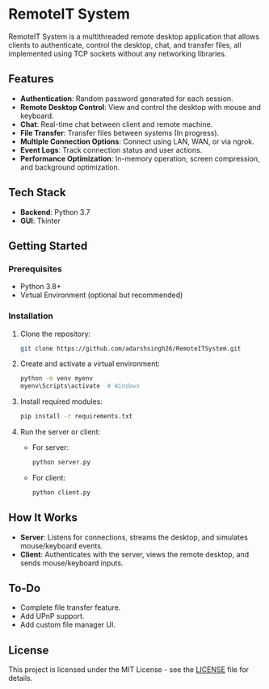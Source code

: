 # RemoteIT System

RemoteIT System is a multithreaded remote desktop application that allows clients to authenticate, control the desktop, chat, and transfer files, all implemented using TCP sockets without any networking libraries.

## Features

- **Authentication**: Random password generated for each session.
- **Remote Desktop Control**: View and control the desktop with mouse and keyboard.
- **Chat**: Real-time chat between client and remote machine.
- **File Transfer**: Transfer files between systems (In progress).
- **Multiple Connection Options**: Connect using LAN, WAN, or via ngrok.
- **Event Logs**: Track connection status and user actions.
- **Performance Optimization**: In-memory operation, screen compression, and background optimization.

## Tech Stack

- **Backend**: Python 3.7
- **GUI**: Tkinter

## Getting Started

### Prerequisites
- Python 3.8+
- Virtual Environment (optional but recommended)

### Installation

1. Clone the repository:
    ```bash
    git clone https://github.com/adarshsingh26/RemoteITSystem.git
    ```

2. Create and activate a virtual environment:
    ```bash
    python -m venv myenv
    myenv\Scripts\activate  # Windows
    ```

3. Install required modules:
    ```bash
    pip install -r requirements.txt
    ```

4. Run the server or client:
    - For server:
      ```bash
      python server.py
      ```
    - For client:
      ```bash
      python client.py
      ```

## How It Works

- **Server**: Listens for connections, streams the desktop, and simulates mouse/keyboard events.
- **Client**: Authenticates with the server, views the remote desktop, and sends mouse/keyboard inputs.

## To-Do

- Complete file transfer feature.
- Add UPnP support.
- Add custom file manager UI.

## License

This project is licensed under the MIT License - see the [LICENSE](LICENSE) file for details.
